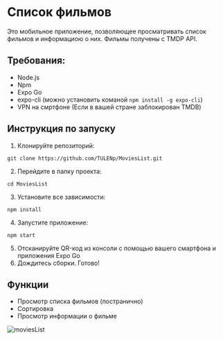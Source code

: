 # Список фильмов

Это мобильное приложение, позволяющее просматривать список фильмов и информациою о них. Фильмы получены с TMDP API.

## Требования:
- Node.js
- Npm
- Expo Go
- expo-cli (можно установить команой ```npm install -g expo-cli```)
- VPN на смртфоне (Если в вашей стране заблокирован TMDB)

## Инструкция по запуску

1. Клонируйте репозиторий:

```
git clone https://github.com/TULENp/MoviesList.git
```

2. Перейдите в папку проекта:

```
cd MoviesList
```

3. Установите все зависимости:

```
npm install
```

4. Запустите приложение:

```
npm start
```
5. Отсканируйте QR-код из консоли с помощью вашего смартфона и приложения Expo Go
6. Дождитесь сборки. Готово!

## Функции 
- Просмотр списка фильмов (постранично)
- Сортировка 
- Просмотр информации о фильме

![moviesList](https://github.com/TULENp/MoviesList/assets/83094079/77c02cfb-a39b-4fc4-8cd7-910da0ab9d3d)

  
